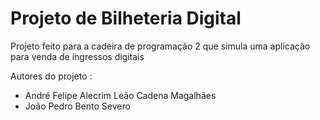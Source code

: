 # Projeto de Bilheteria Digital
Projeto feito para a cadeira de programação 2 que simula uma aplicação para venda de ingressos digitais

Autores do projeto :
- André Felipe Alecrim Leão Cadena Magalhães
- João Pedro Bento Severo
